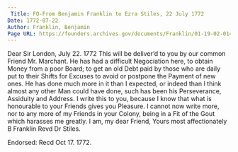 ```yaml
---
 Title: FO-From Benjamin Franklin to Ezra Stiles, 22 July 1772
Date: 1772-07-22
Author: Franklin, Benjamin
Page URL: https://founders.archives.gov/documents/Franklin/01-19-02-0145
---
```


Dear Sir
London, July 22. 1772
This will be deliver’d to you by our common Friend Mr. Marchant. He has had a difficult Negociation here, to obtain Money from a poor Board; to get an old Debt paid by those who are daily put to their Shifts for Excuses to avoid or postpone the Payment of new ones. He has done much more in it than I expected, or indeed than I think almost any other Man could have done, such has been his Perseverance, Assiduity and Address. I write this to you, because I know that what is honourable to your Friends gives you Pleasure. I cannot now write more, nor to any more of my Friends in your Colony, being in a Fit of the Gout which harasses me greatly. I am, my dear Friend, Yours most affectionately
B Franklin
Revd Dr Stiles.
 
Endorsed: Recd Oct 17. 1772.

